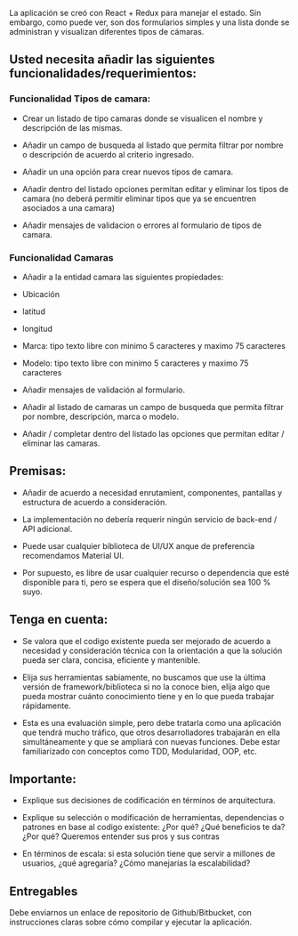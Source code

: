 
La aplicación se creó con React + Redux para manejar el estado. Sin embargo, como puede ver, son dos formularios simples y una lista donde se administran y visualizan diferentes tipos de cámaras.

## Usted necesita añadir las siguientes funcionalidades/requerimientos:

### Funcionalidad Tipos de camara:

- Crear un listado de tipo camaras donde se visualicen el nombre y descripción de las mismas.

- Añadir un campo de busqueda al listado que permita filtrar por nombre o descripción de acuerdo al criterio ingresado.

- Añadir un una opción para crear nuevos tipos de camara.

- Añadir dentro del listado opciones permitan editar y eliminar los tipos de camara (no deberá permitir eliminar tipos que ya se encuentren asociados a una camara)

- Añadir mensajes de validacion o errores al formulario de tipos de camara.

### Funcionalidad Camaras

- Añadir a la entidad camara las siguientes propiedades:

- Ubicación

- latitud

- longitud

- Marca: tipo texto libre con minimo 5 caracteres y maximo 75 caracteres

- Modelo: tipo texto libre con minimo 5 caracteres y maximo 75 caracteres

- Añadir mensajes de validación al formulario.

- Añadir al listado de camaras un campo de busqueda que permita filtrar por nombre, descripción, marca o modelo.

- Añadir / completar dentro del listado las opciones que permitan editar / eliminar las camaras.

## Premisas:

- Añadir de acuerdo a necesidad enrutamient, componentes, pantallas y estructura de acuerdo a consideración.

- La implementación no debería requerir ningún servicio de back-end / API adicional.

- Puede usar cualquier biblioteca de UI/UX anque de preferencia recomendamos Material UI.

- Por supuesto, es libre de usar cualquier recurso o dependencia que esté disponible para ti, pero se espera que el diseño/solución sea 100 % suyo.

  

## Tenga en cuenta:

- Se valora que el codigo existente pueda ser mejorado de acuerdo a necesidad y consideración técnica con la orientación a que la solución pueda ser clara, concisa, eficiente y mantenible.

- Elija sus herramientas sabiamente, no buscamos que use la última versión de framework/biblioteca si no la conoce bien, elija algo que pueda mostrar cuánto conocimiento tiene y en lo que pueda trabajar rápidamente.

- Esta es una evaluación simple, pero debe tratarla como una aplicación que tendrá mucho tráfico, que otros desarrolladores trabajarán en ella simultáneamente y que se ampliará con nuevas funciones. Debe estar familiarizado con conceptos como TDD, Modularidad, OOP, etc.

## Importante:

- Explique sus decisiones de codificación en términos de arquitectura.

- Explique su selección o modificación de herramientas, dependencias o patrones en base al codigo existente: ¿Por qué? ¿Qué beneficios te da? ¿Por qué? Queremos entender sus pros y sus contras

- En términos de escala: si esta solución tiene que servir a millones de usuarios, ¿qué agregaría? ¿Cómo manejarías la escalabilidad?

## Entregables
Debe enviarnos un enlace de repositorio de Github/Bitbucket, con instrucciones claras sobre cómo compilar y ejecutar la aplicación.
